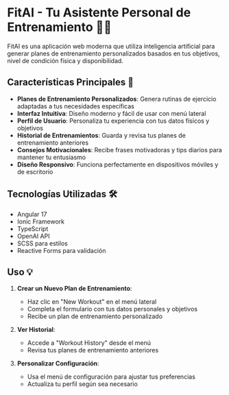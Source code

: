 # FitAI - Tu Asistente Personal de Entrenamiento 🤖💪

FitAI es una aplicación web moderna que utiliza inteligencia artificial para generar planes de entrenamiento personalizados basados en tus objetivos, nivel de condición física y disponibilidad.

## Características Principales 🌟

- **Planes de Entrenamiento Personalizados**: Genera rutinas de ejercicio adaptadas a tus necesidades específicas
- **Interfaz Intuitiva**: Diseño moderno y fácil de usar con menú lateral
- **Perfil de Usuario**: Personaliza tu experiencia con tus datos físicos y objetivos
- **Historial de Entrenamientos**: Guarda y revisa tus planes de entrenamiento anteriores
- **Consejos Motivacionales**: Recibe frases motivadoras y tips diarios para mantener tu entusiasmo
- **Diseño Responsivo**: Funciona perfectamente en dispositivos móviles y de escritorio

## Tecnologías Utilizadas 🛠️

- Angular 17
- Ionic Framework
- TypeScript
- OpenAI API
- SCSS para estilos
- Reactive Forms para validación

## Uso 💡

1. **Crear un Nuevo Plan de Entrenamiento**:
   - Haz clic en "New Workout" en el menú lateral
   - Completa el formulario con tus datos personales y objetivos
   - Recibe un plan de entrenamiento personalizado

2. **Ver Historial**:
   - Accede a "Workout History" desde el menú
   - Revisa tus planes de entrenamiento anteriores

3. **Personalizar Configuración**:
   - Usa el menú de configuración para ajustar tus preferencias
   - Actualiza tu perfil según sea necesario

